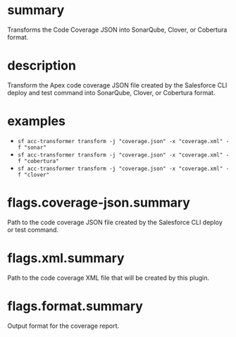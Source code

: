 # summary

Transforms the Code Coverage JSON into SonarQube, Clover, or Cobertura format.

# description

Transform the Apex code coverage JSON file created by the Salesforce CLI deploy and test command into SonarQube, Clover, or Cobertura format.

# examples

- `sf acc-transformer transform -j "coverage.json" -x "coverage.xml" -f "sonar"`
- `sf acc-transformer transform -j "coverage.json" -x "coverage.xml" -f "cobertura"`
- `sf acc-transformer transform -j "coverage.json" -x "coverage.xml" -f "clover"`

# flags.coverage-json.summary

Path to the code coverage JSON file created by the Salesforce CLI deploy or test command.

# flags.xml.summary

Path to the code coverage XML file that will be created by this plugin.

# flags.format.summary

Output format for the coverage report.

